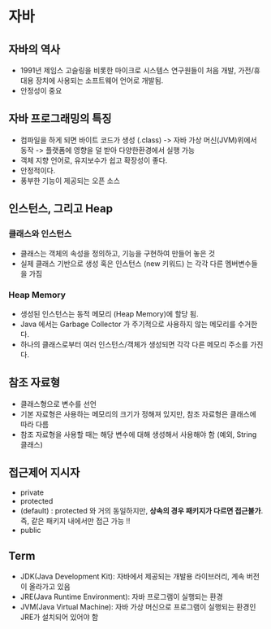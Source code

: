 # 자바
## 자바의 역사
* 1991년 제임스 고슬링을 비롯한 마이크로 시스템스 연구원들이 처음 개발, 가전/휴대용 장치에 사용되는 소프트웨어 언어로 개발됨.
* 안정성이 중요

## 자바 프로그래밍의 특징
* 컴파일을 하게 되면 바이트 코드가 생성 (.class) -> 자바 가상 머신(JVM)위에서 동작 -> 플랫폼에 영향을 덜 받아 다양한환경에서 실행 가능
* 객체 지향 언어로, 유지보수가 쉽고 확장성이 좋다.
* 안정적이다.
* 풍부한 기능이 제공되는 오픈 소스

## 인스턴스, 그리고 Heap
### 클래스와 인스턴스
* 클래스는 객체의 속성을 정의하고, 기능을 구현하여 만들어 놓은 것
* 실제 클래스 기반으로 생성 혹은 인스턴스 (new 키워드) 는 각각 다른 멤버변수들을 가짐

### Heap Memory
* 생성된 인스턴스는 동적 메모리 (Heap Memory)에 할당 됨.
* Java 에서는 Garbage Collector 가 주기적으로 사용하지 않는 메모리를 수거한다.
* 하나의 클래스로부터 여러 인스턴스/객체가 생성되면 각각 다른 메모리 주소를 가진다.

## 참조 자료형
* 클래스형으로 변수를 선언
* 기본 자료형은 사용하는 메모리의 크기가 정해져 있지만, 참조 자료형은 클래스에 따라 다름
* 참조 자료형을 사용할 때는 해당 변수에 대해 생성해서 사용해야 함 (예외, String 클래스)

## 접근제어 지시자
* private
* protected
* (default) : protected 와 거의 동일하지만, **상속의 경우 패키지가 다르면 접근불가**. 즉, 같은 패키지 내에서만 접근 가능 !!
* public

## Term
* JDK(Java Development Kit): 자바에서 제공되는 개발용 라이브러리, 계속 버전이 올라가고 있음
* JRE(Java Runtime Environment): 자바 프로그램이 실행되는 환경
* JVM(Java Virtual Machine): 자바 가상 머신으로 프로그램이 실행되는 환경인 JRE가 설치되어 있어야 함